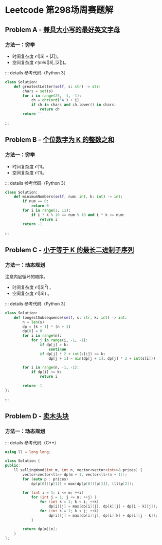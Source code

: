 # Leetcode 第298场周赛题解

## Problem A - [兼具大小写的最好英文字母](https://leetcode.cn/problems/greatest-english-letter-in-upper-and-lower-case/)

### 方法一：穷举

- 时间复杂度 $\mathcal{O}(|S| + |\Sigma|)$。
- 空间复杂度 $\mathcal{O}(min(|S|, |\Sigma|))$。

::: details 参考代码（Python 3）

```python
class Solution:
    def greatestLetter(self, s: str) -> str:
        chars = set(s)
        for i in range(25, -1, -1):
            ch = chr(ord('A') + i)
            if ch in chars and ch.lower() in chars:
                return ch
        return ''
```

:::

## Problem B - [个位数字为 K 的整数之和](https://leetcode.cn/problems/sum-of-numbers-with-units-digit-k/)

### 方法一：穷举

- 时间复杂度 $\mathcal{O}(1)$。
- 空间复杂度 $\mathcal{O}(1)$。

::: details 参考代码（Python 3）

```python
class Solution:
    def minimumNumbers(self, num: int, k: int) -> int:
        if num == 0:
            return 0
        for i in range(1, 11):
            if i * k % 10 == num % 10 and i * k <= num:
                return i
        return -1
```

:::

## Problem C - [小于等于 K 的最长二进制子序列](https://leetcode.cn/problems/longest-binary-subsequence-less-than-or-equal-to-k/)

### 方法一：动态规划

注意内层循环的顺序。

- 时间复杂度 $\mathcal{O}(|S|^2)$ 。
- 空间复杂度 $\mathcal{O}(|S|)$ 。

::: details 参考代码（Python 3）

```python
class Solution:
    def longestSubsequence(self, s: str, k: int) -> int:
        n = len(s)
        dp = [k + 1] * (n + 1)
        dp[0] = 0
        for i in range(n):
            for j in range(i, -1, -1):
                if dp[j] > k:
                    continue
                if dp[j] * 2 + int(s[i]) <= k:
                    dp[j + 1] = min(dp[j + 1], dp[j] * 2 + int(s[i]))
        
        for i in range(n, -1, -1):
            if dp[i] <= k:
                return i
            
        return -1
};
```

:::

## Problem D - [卖木头块](https://leetcode.cn/problems/selling-pieces-of-wood/)

### 方法一：动态规划

::: details 参考代码（C++）

```cpp
using ll = long long;

class Solution {
public:
    ll sellingWood(int m, int n, vector<vector<int>>& prices) {
        vector<vector<ll>> dp(m + 1, vector<ll>(n + 1));
        for (auto p : prices)
            dp[p[0]][p[1]] = max(dp[p[0]][p[1]], (ll)p[2]);
        
        for (int i = 1; i <= m; ++i)
            for (int j = 1; j <= n; ++j) {
                for (int k = 1; k < i; ++k)
                    dp[i][j] = max(dp[i][j], dp[k][j] + dp[i - k][j]);
                for (int k = 1; k < j; ++k)
                    dp[i][j] = max(dp[i][j], dp[i][k] + dp[i][j - k]);
            }
        
        return dp[m][n];
    }
};
```

<Utterances />
